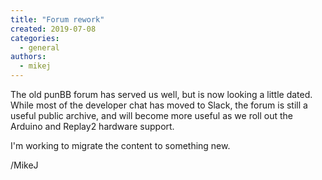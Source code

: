 ```yaml
---
title: "Forum rework"
created: 2019-07-08
categories: 
  - general
authors: 
  - mikej
---
```


The old punBB forum has served us well, but is now looking a little dated. While most of the developer chat has moved to Slack, the forum is still a useful public archive, and will become more useful as we roll out the Arduino and Replay2 hardware support.

I'm working to migrate the content to something new.

/MikeJ
